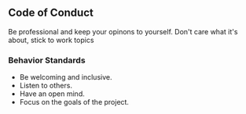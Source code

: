 ## Code of Conduct
  Be professional and keep your opinons to yourself. Don't care what it's about, stick to work topics

### Behavior Standards
* Be welcoming and inclusive.
* Listen to others.
* Have an open mind.
* Focus on the goals of the project.

